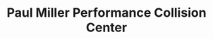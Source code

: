 ---
title: "Paul Miller Performance Collision Center"
url: /wayne/paul-miller-performance-collision-center/
shop: car repair
---